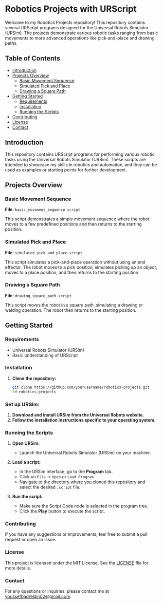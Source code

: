 # Robotics Projects with URScript

Welcome to my Robotics Projects repository! This repository contains several URScript programs designed for the Universal Robots Simulator (URSim). The projects demonstrate various robotic tasks ranging from basic movements to more advanced operations like pick-and-place and drawing paths.

## Table of Contents

- [Introduction](#introduction)
- [Projects Overview](#projects-overview)
  - [Basic Movement Sequence](#basic-movement-sequence)
  - [Simulated Pick and Place](#simulated-pick-and-place)
  - [Drawing a Square Path](#drawing-a-square-path)
- [Getting Started](#getting-started)
  - [Requirements](#requirements)
  - [Installation](#installation)
  - [Running the Scripts](#running-the-scripts)
- [Contributing](#contributing)
- [License](#license)
- [Contact](#contact)

## Introduction

This repository contains URScript programs for performing various robotic tasks using the Universal Robots Simulator (URSim). These scripts are intended to showcase my skills in robotics and automation, and they can be used as examples or starting points for further development.

## Projects Overview

### Basic Movement Sequence

**File**: `basic_movement_sequence.script`

This script demonstrates a simple movement sequence where the robot moves to a few predefined positions and then returns to the starting position.

### Simulated Pick and Place

**File**: `simulated_pick_and_place.script`

This script simulates a pick-and-place operation without using an end effector. The robot moves to a pick position, simulates picking up an object, moves to a place position, and then returns to the starting position.

### Drawing a Square Path

**File**: `drawing_square_path.script`

This script moves the robot in a square path, simulating a drawing or welding operation. The robot then returns to the starting position.

## Getting Started

### Requirements

- Universal Robots Simulator (URSim)
- Basic understanding of URScript

### Installation

1. **Clone the repository:**

   ```bash
   git clone https://github.com/yourusername/robotics-projects.git
   cd robotics-projects

### Set up URSim:

1. **Download and install URSim from the Universal Robots website.**
2. **Follow the installation instructions specific to your operating system.**

### Running the Scripts

1. **Open URSim:**
   - Launch the Universal Robots Simulator (URSim) on your machine.

2. **Load a script:**
   - In the URSim interface, go to the **Program** tab.
   - Click on `File` -> `Open` or `Load Program`.
   - Navigate to the directory where you cloned this repository and select the desired `.script` file.

3. **Run the script:**
   - Make sure the Script Code node is selected in the program tree.
   - Click the **Play** button to execute the script.

### Contributing

If you have any suggestions or improvements, feel free to submit a pull request or open an issue. 

### License

This project is licensed under the MIT License. See the [LICENSE](LICENSE) file for more details.

### Contact

For any questions or inquiries, please contact me at youssefbadreldin02@gmail.com.

